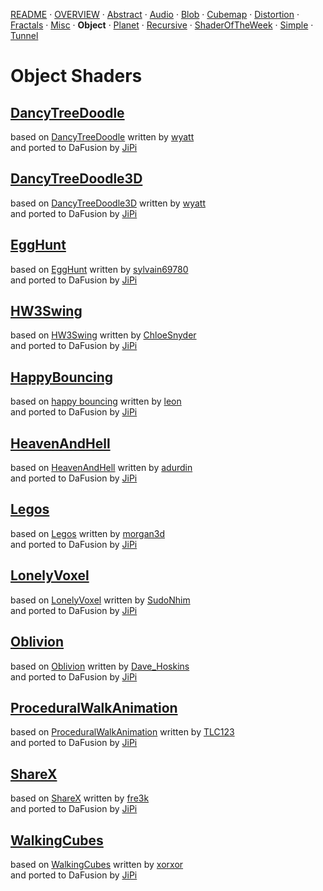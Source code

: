 
  <!--                                                             -->
  <!--           THIS IS AN AUTOMATICALLY GENERATED FILE           -->
  <!--                                                             -->
  <!--                  D O   N O T   E D I T ! ! !                -->
  <!--                                                             -->
  <!--  ALL CHANGES WILL BE OVERWRITTEN WITHOUT ANY FURTHER NOTICE -->
  <!--                                                             -->


[README](../README.md) · [OVERVIEW](../OVERVIEW.md) · [Abstract](../Abstract/README.md) · [Audio](../Audio/README.md) · [Blob](../Blob/README.md) · [Cubemap](../Cubemap/README.md) · [Distortion](../Distortion/README.md) · [Fractals](../Fractals/README.md) · [Misc](../Misc/README.md) · **Object** · [Planet](../Planet/README.md) · [Recursive](../Recursive/README.md) · [ShaderOfTheWeek](../ShaderOfTheWeek/README.md) · [Simple](../Simple/README.md) · [Tunnel](../Tunnel/README.md)

# Object Shaders

## **[DancyTreeDoodle](DancyTreeDoodle.md)**
based on [DancyTreeDoodle](https://www.shadertoy.com/view/wslGz7) written by [wyatt](https://www.shadertoy.com/user/wyatt)<br />and ported to DaFusion by [JiPi](../../Site/Profiles/JiPi.md)

## **[DancyTreeDoodle3D](DancyTreeDoodle3D.md)**
based on [DancyTreeDoodle3D](https://www.shadertoy.com/view/4lVyzh) written by [wyatt](https://www.shadertoy.com/user/wyatt)<br />and ported to DaFusion by [JiPi](../../Site/Profiles/JiPi.md)

## **[EggHunt](EggHunt.md)**
based on [EggHunt](https://www.shadertoy.com/view/ttyfDV) written by [sylvain69780](https://www.shadertoy.com/user/sylvain69780)<br />and ported to DaFusion by [JiPi](../../Site/Profiles/JiPi.md)

## **[HW3Swing](HW3Swing.md)**
based on [HW3Swing](https://www.shadertoy.com/view/4dtyz8) written by [ChloeSnyder](https://www.shadertoy.com/user/ChloeSnyder)<br />and ported to DaFusion by [JiPi](../../Site/Profiles/JiPi.md)

## **[HappyBouncing](HappyBouncing.md)**
based on [happy bouncing](https://www.shadertoy.com/view/flyXRh) written by [leon](https://www.shadertoy.com/user/leon)<br />and ported to DaFusion by [JiPi](../../Site/Profiles/JiPi.md)

## **[HeavenAndHell](HeavenAndHell.md)**
based on [HeavenAndHell](https://www.shadertoy.com/view/wsKXDV) written by [adurdin](https://www.shadertoy.com/user/adurdin)<br />and ported to DaFusion by [JiPi](../../Site/Profiles/JiPi.md)

## **[Legos](Legos.md)**
based on [Legos](https://www.shadertoy.com/view/Xdl3Dj) written by [morgan3d](https://www.shadertoy.com/user/morgan3d)<br />and ported to DaFusion by [JiPi](../../Site/Profiles/JiPi.md)

## **[LonelyVoxel](LonelyVoxel.md)**
based on [LonelyVoxel](https://www.shadertoy.com/view/Mslczn) written by [SudoNhim](https://www.shadertoy.com/user/SudoNhim)<br />and ported to DaFusion by [JiPi](../../Site/Profiles/JiPi.md)

## **[Oblivion](Oblivion.md)**
based on [Oblivion](https://www.shadertoy.com/view/XtfXDN) written by [Dave_Hoskins](https://www.shadertoy.com/user/Dave_Hoskins)<br />and ported to DaFusion by [JiPi](../../Site/Profiles/JiPi.md)

## **[ProceduralWalkAnimation](ProceduralWalkAnimation.md)**
based on [ProceduralWalkAnimation](https://www.shadertoy.com/view/WlsSWS) written by [TLC123](https://www.shadertoy.com/user/TLC123)<br />and ported to DaFusion by [JiPi](../../Site/Profiles/JiPi.md)

## **[ShareX](ShareX.md)**
based on [ShareX](https://www.shadertoy.com/view/WsKSRK) written by [fre3k](https://www.shadertoy.com/user/fre3k)<br />and ported to DaFusion by [JiPi](../../Site/Profiles/JiPi.md)

## **[WalkingCubes](WalkingCubes.md)**
based on [WalkingCubes](https://www.shadertoy.com/view/Xl3XR4) written by [xorxor](https://www.shadertoy.com/user/xorxor)<br />and ported to DaFusion by [JiPi](../../Site/Profiles/JiPi.md)

